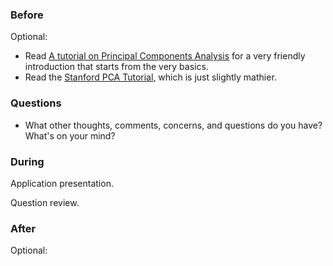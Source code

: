 ### Before

Optional:

 * Read [A tutorial on Principal Components Analysis](http://www.cs.otago.ac.nz/cosc453/student_tutorials/principal_components.pdf) for a very friendly introduction that starts from the very basics.
 * Read the [Stanford PCA Tutorial](http://ufldl.stanford.edu/wiki/index.php/PCA), which is just slightly mathier.


### Questions

 * What other thoughts, comments, concerns, and questions do you have? What's on your mind?


### During

Application presentation.

Question review.




### After

Optional:
